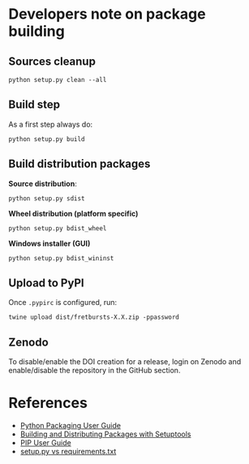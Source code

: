 # Developers note on package building

## Sources cleanup

    python setup.py clean --all

## Build step

As a first step always do:

    python setup.py build

## Build distribution packages

**Source distribution**:

    python setup.py sdist

**Wheel distribution (platform specific)**

    python setup.py bdist_wheel

**Windows installer (GUI)**

    python setup.py bdist_wininst
    
## Upload to PyPI

Once `.pypirc` is configured, run:
    
    twine upload dist/fretbursts-X.X.zip -ppassword
    
## Zenodo

To disable/enable the DOI creation for a release, login on Zenodo and enable/disable the repository in the GitHub section.


# References

* [Python Packaging User Guide](https://python-packaging-user-guide.readthedocs.org/en/latest/)
* [Building and Distributing Packages with Setuptools](https://pythonhosted.org/setuptools/setuptools.html)
* [PIP User Guide](http://pip.readthedocs.org/en/latest/user_guide.html)
* [setup.py vs requirements.txt](https://caremad.io/blog/setup-vs-requirement/)

